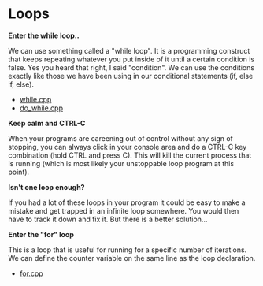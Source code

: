 # Loops

**Enter the while loop..**

We can use something called a "while loop". It is a programming construct that
keeps repeating whatever you put inside of it until a certain condition is
false. Yes you heard that right, I said "condition". We can use the conditions
exactly like those we have been using in our conditional statements (if, else
if, else).

- [while.cpp](while.cpp)
- [do_while.cpp](do_while.cpp)

**Keep calm and CTRL-C**

When your programs are careening out of control without any sign of stopping,
you can always click in your console area and do a CTRL-C key combination (hold
CTRL and press C). This will kill the current process that is running (which is
most likely your unstoppable loop program at this point).

**Isn't one loop enough?**

If you had a lot of these loops in your program it could be easy to make a
mistake and get trapped in an infinite loop somewhere. You would then have to
track it down and fix it. But there is a better solution...

**Enter the "for" loop**

This is a loop that is useful for running for a specific number of iterations.
We can define the counter variable on the same line as the loop declaration.

- [for.cpp](for.cpp)